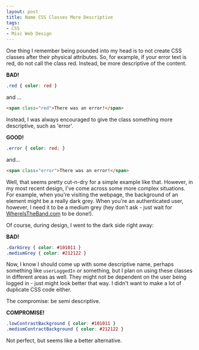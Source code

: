 ```yaml
---
layout: post
title: Name CSS Classes More Descriptive
tags:
- CSS
- Misc Web Design
---
```

One thing I remember being pounded into my head is to not create CSS classes after their physical attributes.  So, for example, if your error text is red, do not call the class red.  Instead, be more descriptive of the content.

**BAD!**

```css
.red { color: red }
```

and ... 

```html
<span class="red">There was an error!</span>
```

Instead, I was always encouraged to give the class something more descriptive, such as 'error'.

**GOOD!**

```css
.error { color: red; }
```

and...

```html
<span class="error">There was an error!</span>
```

Well, that seems pretty cut-n-dry for a simple example like that.  However, in my most recent design, I've come across some more complex situations.  For example, when you're visiting the webpage, the background of an element might be a really dark grey.  When you're an authenticated user, however, I need it to be a medium grey (hey don't ask - just wait for [WhereIsTheBand.com](http://www.whereistheband.com) to be done!).

Of course, during design, I went to the dark side right away:

**BAD!**

```css
.darkGrey { color: #101011 }
.mediumGrey { color: #212122 }
```

Now, I know I should come up with some descriptive name, perhaps something like `userLoggedIn` or something, but I plan on using these classes in different areas as well.  They might not be dependent on the user being logged in - just might look better that way.  I didn't want to make a lot of duplicate CSS code either.

The compromise: be semi descriptive.

**COMPROMISE!**

```css
.lowContrastBackground { color: #101011 }
.mediumContractBackground { color: #212122 }
```

Not perfect, but seems like a better alternative.
